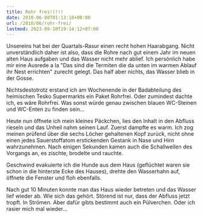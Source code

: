 ```yaml
---
title: Rohr frei!(!!)
date: 2010-06-08T01:13:18+00:00
url: /2010/06/rohr-frei/
lastmod: 2023-09-10T19:14:12+07:00
---
```

Unsereins hat bei der Quartals-Rasur einen recht hohen Haarabgang. Nicht unverständlich daher ist also, dass die Rohre nach gut einem Jahr im neuen alten Haus aufgaben und das Wasser nicht mehr ablief. Ich persönlich habe mir eine Ausrede a la "Das sind die Termiten die da unten im warmen Ablauf ihr Nest errichten" zurecht gelegt. Das half aber nichts, das Wasser blieb in der Gosse.

Nichtsdestotrotz erstand ich am Wochenende in der Badabteilung des heimischen Tesko Supermarkts ein Paket Rohrfrei. Oder zumindest dachte ich, es wäre Rohrfrei. Was sonst würde genau zwischen blauen WC-Steinen und WC-Enten zu finden sein...

Heute nun öffnete ich mein kleines Päckchen, lies den Inhalt in den Abfluss rieseln und das Unheil nahm seinen Lauf. Zuerst dampfte es warm. Ich zog meinen prüfend über die sechs Löcher gehaltenen Kopf zurück, nicht ohne einen jedes Sauerstoffatom erstickenden Gestank in Nase und Hirn wahrzunehmen. Nach einigen Sekunden kamen auch die Schallwellen des Vorgangs an, es zischte, brodelte und rauchte.

Geschwind evakuierte ich die Hunde aus dem Haus (geflüchtet waren sie schon in die hinterste Ecke des Hauses), drehte den Wasserhahn auf, öffnete die Fenster und floh ebenfalls.

Nach gut 10 Minuten konnte man das Haus wieder betreten und das Wasser lief wieder ab. Wie sich das gehört. Störend ist nur, dass der Abfluss jetzt tropft. In Strömen. Aber dafür gibts bestimmt auch ein Pülverchen. Oder ich rasier mich mal wieder...
